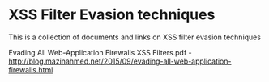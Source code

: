 # XSS Filter Evasion techniques

This is a collection of documents and links on XSS filter evasion techniques


Evading All Web-Application Firewalls XSS Filters.pdf - http://blog.mazinahmed.net/2015/09/evading-all-web-application-firewalls.html
